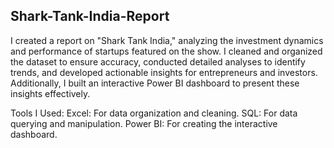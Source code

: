 ## Shark-Tank-India-Report
I created a report on "Shark Tank India," analyzing the investment dynamics and performance of startups featured on the show. I cleaned and organized the dataset to ensure accuracy, conducted detailed analyses to identify trends, and developed actionable insights for entrepreneurs and investors. Additionally, I built an interactive Power BI dashboard to present these insights effectively.

Tools I Used:
Excel: For data organization and cleaning.
SQL: For data querying and manipulation.
Power BI: For creating the interactive dashboard.
